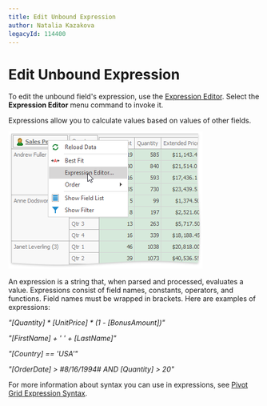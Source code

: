 ```yaml
---
title: Edit Unbound Expression
author: Natalia Kazakova
legacyId: 114400
---
```

# Edit Unbound Expression
To edit the unbound field's expression, use the [Expression Editor](../../expression-editor.md). Select the **Expression Editor** menu command to invoke it. 

Expressions allow you to calculate values based on values of other fields. 

![_EU_ExpressionEditorInvoking](../../../images/img118797.png)

An expression is a string that, when parsed and processed, evaluates a value. Expressions consist of field names, constants, operators, and functions. Field names must be wrapped in brackets. Here are examples of expressions:

_"[Quantity] * [UnitPrice] * (1 - [BonusAmount])"_

_"[FirstName] + ' ' + [LastName]"_

_"[Country] == 'USA'"_

_"[OrderDate] > #8/16/1994# AND [Quantity] > 20"_

For more information about syntax you can use in expressions, see [Pivot Grid Expression Syntax](pivot-grid-expression-syntax.md).